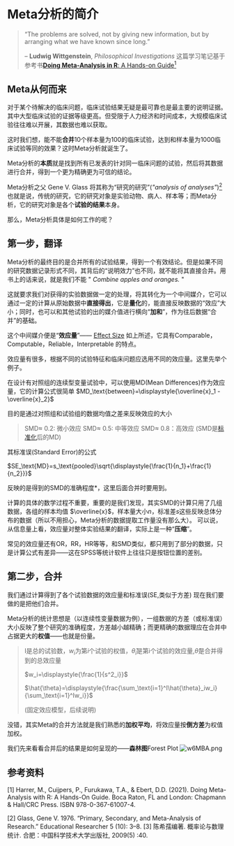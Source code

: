 # Meta分析的简介
>“The problems are solved, not by giving new information, but by arranging what we have known since long.”
>
>– **Ludwig Wittgenstein**, *Philosophical Investigations*
>  这篇学习笔记基于参考书[**Doing Meta-Analysis in R**: A Hands-on Guide](https://bookdown.org/MathiasHarrer/Doing_Meta_Analysis_in_R/)[<sup>1</sup>](#refer)
## Meta从何而来
对于某个待解决的临床问题，临床试验结果无疑是最可靠也是最主要的说明证据。其中大型临床试验的证据等级更高。但受限于人力经济和时间成本，大规模临床试验往往难以开展，其数据也难以获取。

这时我们想，能不能**合并**10个样本量为100的临床试验，达到和样本量为1000临床试验等同的效果？这时Meta分析就诞生了。

Meta分析的**本质**就是找到所有已发表的针对同一临床问题的试验，然后将其数据进行合并，得到一个更为精确更为可信的结论。

Meta分析之父 Gene V. Glass 将其称为“研究的研究”(*"analysis of analyses"*)[<sup>2</sup>](#refer) 也就是说，传统的研究，它的研究对象是实验动物、病人、样本等；而Meta分析，它的研究对象是各个**试验的结果**本身。

那么，Meta分析具体是如何工作的呢？
## 第一步，翻译
Meta分析的最终目的是合并所有的试验结果，得到一个有效结论。但是如果不同的研究数据记录形式不同，其背后的“说明效力”也不同，就不能将其直接合并。用书上的话来说，就是我们不能 " *Combine apples and oranges.* "

这就要求我们对获得的实验数据做一定的处理，将其转化为一个中间媒介，它可以通过一定的计算从原始数据中**直接得出**，它是**量化**的，能直接反映数据的“效应”大小；同时，也可以和其他试验的出的媒介值进行横向“**加和**”，作为往后数据“合并”的基础。

这个中间媒介便是“**效应量**”—— [Effect Size](https://bookdown.org/MathiasHarrer/Doing_Meta_Analysis_in_R/effects.html)
如上所述，它具有Comparable，Computable，Reliable，Interpretable 的特点。

效应量有很多，根据不同的试验特征和临床问题应选用不同的效应量。这里先举个例子。

在设计有对照组的连续型变量试验中，可以使用MD(Mean Differences)作为效应量，它的计算公式很简单
$MD_\text{between}=\displaystyle{\overline{x}_1 - \overline{x}_2}$

目的是通过对照组和试验组的数据均值之差来反映效应的大小
>  SMD$\approx$ 0.2: 微小效应
>  SMD$\approx$ 0.5: 中等效应
>  SMD$\approx$ 0.8：高效应
>(SMD是[标准化](https://zhuanlan.zhihu.com/p/370628898)后的MD)

其标准误(Standard Error)的公式

$SE_\text{MD}=s_\text{pooled}\sqrt{\displaystyle{\frac{1}{n_1}+\frac{1}{n_2}}}$

反映的是得到的SMD的准确程度*，这里后面合并时要用到。

计算的具体的数学过程不重要，重要的是我们发现，其实SMD的计算只用了几组数据，各组的样本均值 $\overline{x}$，样本量大小$n$，标准差$s$这些反映总体分布的数据（所以不用担心，Meta分析的数据提取工作量没有那么大）。
可以说，从信息量上看，效应量对整体实验结果的翻译，实际上是一种“**压缩**”。

常见的效应量还有OR，RR，HR等等，和SMD类似，都只用到了部分的数据，只是计算公式有差异——这在SPSS等统计软件上往往只是按钮位置的差别。
## 第二步，合并
我们通过计算得到了各个试验数据的效应量和标准误(SE,类似于方差)
现在我们要做的是把他们合并。

Meta分析的统计思想是（以连续性变量数据为例），一组数据的方差（或标准误）大小反映了整个研究的准确程度，方差越小越精确；而更精确的数据理应在合并中占据更大的**权值**——也就是份量。

>I是总的试验数，$w_i$为第$i$个试验的权值，$\hat{\theta}_i$是第i个试验的效应量,$\hat{\theta}$是合并得到的总效应量
>
>$w_i=\displaystyle{\frac{1}{s^2_i}}$
>
>$\hat{\theta}=\displaystyle{\frac{\sum_\text{i=1}^I\hat{\theta}_iw_i}{\sum_\text{i=1}^Iw_i}}$
>
>(固定效应模型，后续说明)

没错，其实Meta的合并方法就是我们熟悉的**加权平均**，将效应量按**倒方差**为权值加权。

我们先来看看合并后的结果是如何呈现的——**森林图**Forest Plot
![w6MBA.png](https://e.im5i.com/2021/07/14/w6MBA.png)



## 参考资料
<div id="refer"></div>
[1] Harrer, M., Cuijpers, P., Furukawa, T.A., & Ebert, D.D. (2021). Doing Meta-Analysis with R: A Hands-On Guide. Boca Raton, FL and London: Chapmann & Hall/CRC Press. ISBN 978-0-367-61007-4.

[2] Glass, Gene V. 1976. “Primary, Secondary, and Meta-Analysis of Research.” Educational Researcher 5 (10): 3–8.
[3] 陈希孺编著. 概率论与数理统计. 合肥：中国科学技术大学出版社, 2009(5) :40.